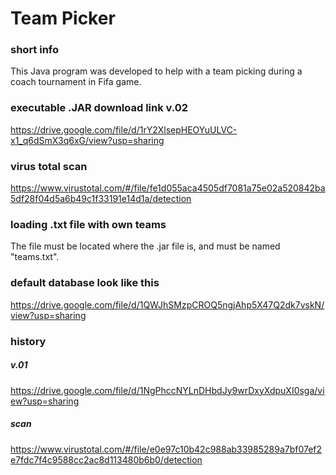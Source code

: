 # Team Picker

### short info
This Java program was developed to help with a team picking during a coach tournament in Fifa game.
### executable .JAR download link v.02
https://drive.google.com/file/d/1rY2XlsepHEOYuULVC-x1_q6dSmX3q6xG/view?usp=sharing
### virus total scan
https://www.virustotal.com/#/file/fe1d055aca4505df7081a75e02a520842ba5df28f04d5a6b49c1f33191e14d1a/detection

### loading .txt file with own teams
The file must be located where the .jar file is, and must be named "teams.txt".
### default database look like this
https://drive.google.com/file/d/1QWJhSMzpCROQ5ngjAhp5X47Q2dk7vskN/view?usp=sharing

### history
##### v.01
https://drive.google.com/file/d/1NgPhccNYLnDHbdJy9wrDxyXdpuXI0sga/view?usp=sharing
##### scan
https://www.virustotal.com/#/file/e0e97c10b42c988ab33985289a7bf07ef2e7fdc7f4c9588cc2ac8d113480b6b0/detection
